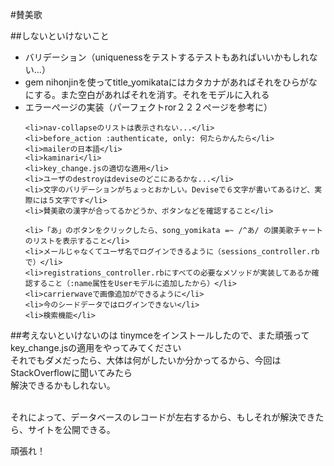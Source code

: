 #賛美歌

##しないといけないこと
<ul>
	<li>バリデーション（uniquenessをテストするテストもあればいいかもしれない...）</li>
	<li>gem nihonjinを使ってtitle_yomikataにはカタカナがあればそれをひらがなにする。また空白があればそれを消す。それをモデルに入れる</li>
	<li>エラーぺージの実装（パーフェクトror２２２ぺージを参考に）</li>

	<li>nav-collapseのリストは表示されない...</li>
	<li>before_action :authenticate, only: 何たらかんたら</li>
	<li>mailerの日本語</li>
	<li>kaminari</li>
	<li>key_change.jsの適切な適用</li>
	<li>ユーザのdestroyはdeviseのどこにあるかな...</li>
	<li>文字のバリデーションがちょっとおかしい。Deviseで６文字が書いてあるけど、実際には５文字です</li>
	<li>賛美歌の漢字が合ってるかどうか、ボタンなどを確認すること</li>

	<li>「あ」のボタンをクリックしたら、song_yomikata =~ /^あ/ の讃美歌チャートのリストを表示すること</li>
	<li>メールじゃなくてユーザ名でログインできるように（sessions_controller.rbで）</li>	
	<li>registrations_controller.rbにすべての必要なメソッドが実装してあるか確認すること（:name属性をUserモデルに追加したから）</li>
	<li>carrierwaveで画像追加ができるように</li>
	<li>今のシードデータではログインできない</li>
	<li>検索機能</li>
	
</ul>


##考えないといけないのは
tinymceをインストールしたので、また頑張ってkey_change.jsの適用をやってみてください<br/>
それでもダメだったら、大体は何がしたいか分かってるから、今回はStackOverflowに聞いてみたら<br/>
解決できるかもしれない。<br/><br/>

それによって、データベースのレコードが左右するから、もしそれが解決できたら、サイトを公開できる。

頑張れ！
